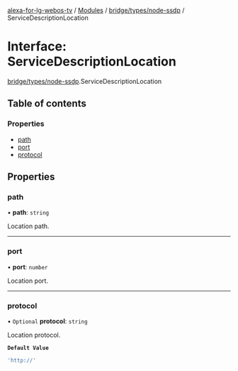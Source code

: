 [alexa-for-lg-webos-tv](../README.md) / [Modules](../modules.md) / [bridge/types/node-ssdp](../modules/bridge_types_node_ssdp.md) / ServiceDescriptionLocation

# Interface: ServiceDescriptionLocation

[bridge/types/node-ssdp](../modules/bridge_types_node_ssdp.md).ServiceDescriptionLocation

## Table of contents

### Properties

- [path](bridge_types_node_ssdp.ServiceDescriptionLocation.md#path)
- [port](bridge_types_node_ssdp.ServiceDescriptionLocation.md#port)
- [protocol](bridge_types_node_ssdp.ServiceDescriptionLocation.md#protocol)

## Properties

### path

• **path**: `string`

Location path.

___

### port

• **port**: `number`

Location port.

___

### protocol

• `Optional` **protocol**: `string`

Location protocol.

**`Default Value`**

```ts
'http://'
```
